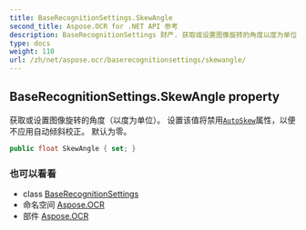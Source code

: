 ```yaml
---
title: BaseRecognitionSettings.SkewAngle
second_title: Aspose.OCR for .NET API 参考
description: BaseRecognitionSettings 财产. 获取或设置图像旋转的角度以度为单位  设置该值将禁用AutoSkew属性以便不应用自动倾斜校正 默认为零
type: docs
weight: 110
url: /zh/net/aspose.ocr/baserecognitionsettings/skewangle/
---
```

## BaseRecognitionSettings.SkewAngle property

获取或设置图像旋转的角度（以度为单位）。  设置该值将禁用[`AutoSkew`](../autoskew/)属性，以便不应用自动倾斜校正。 默认为零。

```csharp
public float SkewAngle { set; }
```

### 也可以看看

* class [BaseRecognitionSettings](../)
* 命名空间 [Aspose.OCR](../../baserecognitionsettings/)
* 部件 [Aspose.OCR](../../../)


